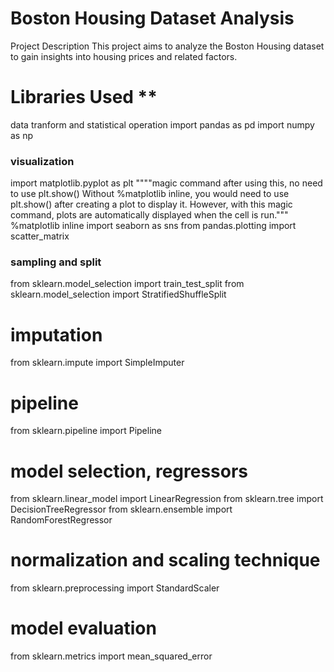 # Boston Housing Dataset Analysis 
Project Description
This project aims to analyze the Boston Housing dataset to gain insights into housing prices and related factors.

# Libraries Used ** 
data tranform and statistical operation
import pandas as pd
import numpy as np
### visualization
import matplotlib.pyplot as plt
""""magic command after using this, no need to use plt.show()
Without %matplotlib inline, you would need to use plt.show() after creating a plot to display
it. However, with this magic command, plots are automatically displayed when the cell is run."""
%matplotlib inline
import seaborn as sns
from pandas.plotting import scatter_matrix
### sampling and split
from sklearn.model_selection import train_test_split
from sklearn.model_selection import StratifiedShuffleSplit
# imputation
from sklearn.impute import SimpleImputer
# pipeline
from sklearn.pipeline import Pipeline
# model selection, regressors
from sklearn.linear_model import LinearRegression
from sklearn.tree import DecisionTreeRegressor
from sklearn.ensemble import RandomForestRegressor
# normalization and scaling technique
from sklearn.preprocessing import StandardScaler
# model evaluation
from sklearn.metrics import mean_squared_error
